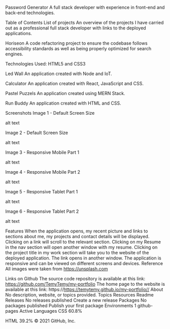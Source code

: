 Password Generator
A full stack developer with experience in front-end and back-end technologies.

Table of Contents
List of projects
An overview of the projects I have carried out as a professional full stack developer with links to the deployed applications.

Horiseon
A code refactoring project to ensure the codebase follows accessibility standards as well as being properly optimized for search engines.

Technologies Used: HTML5 and CSS3

Led Wall
An application created with Node and IoT.

Calculator
An application created with React, JavaScript and CSS.

Pastel Puzzels
An application created using MERN Stack.

Run Buddy
An application created with HTML and CSS.

Screenshots
Image 1 - Default Screen Size

alt text

Image 2 - Default Screen Size

alt text

Image 3 - Responsive Mobile Part 1

alt text

Image 4 - Responsive Mobile Part 2

alt text

Image 5 - Responsive Tablet Part 1

alt text

Image 6 - Responsive Tablet Part 2

alt text

Features
When the application opens, my recent picture and links to sections about me, my projects and contact details will be displayed.
Clicking on a link will scroll to the relevant section.
Clicking on my Resume in the nav section will open another window with my resume.
Clicking on the project title in my work section will take you to the website of the deployed application. The link opens in another window.
The application is responsive and can be viewed on different screens and devices.
Reference
All images were taken from https://unsplash.com

Links on Github
The source code repository is available at this link: https://github.com/TemyTemy/my-portfolio
The home page to the website is available at this link: https://https://temytemy.github.io/my-portfolio//
About
No description, website, or topics provided.
Topics
Resources
 Readme
Releases
No releases published
Create a new release
Packages
No packages published
Publish your first package
Environments 1
 github-pages Active
Languages
CSS
60.8%
 
HTML
39.2%
© 2021 GitHub, Inc.
